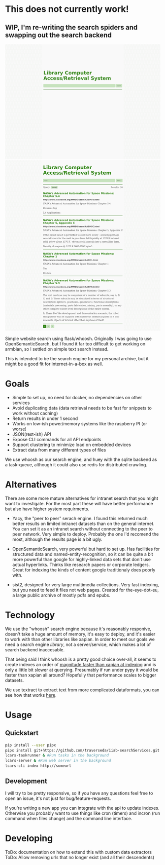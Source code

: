 # This does not currently work!
## WIP, I'm re-writing the search spiders and swapping out the search backend

![Home page](home.png)
![Results page](results.png)

Simple website search using flask/whoosh. Originally I was going to use
OpenSemanticSearch, but I found it far too difficult to get working on armbian,
so I settled on simple text search instead.

This is intended to be the search engine for my personal archive, but it might
be a good fit for internet-in-a-box as well.

# Goals

 * Simple to set up, no need for docker, no dependencies on other services
 * Avoid duplicating data (data retrieval needs to be fast for snippets to work
     without caching)
 * Return results in under 1 second
 * Works on low-ish power/memory systems like the raspberry PI (or worse)
 * JSON(rest-ish) API
 * Expose CLI commands for all API endpoints
 * Support clustering to minimize load on embedded devices
 * Extract data from many different types of files

We use whoosh as our search engine, and huey with the sqlite backend as a
task-queue, although it could also use redis for distributed crawling.

# Alternatives

There are some more mature alternatives for intranet search that you might want
to investigate. For the most part these will have better performance but also
have higher system requirments.

 * Yacy, the "peer to peer" serach engine. I found this returned much better
     results on limited intranet datasets than on the general internet. You can
     set it as an intranet search without connecting to the peer to peer
     network. Very simple to deploy. Probably the one I'd recomend the most,
     although the results page is a bit ugly.

 * OpenSemanticSearch, very powerful but hard to set up. Has facilities for
     structured data and named-entity-recognition, so it can be quite a bit more
     powerful than google for highly-linked data sets that don't use actual
     hyperlinks. Thinks like research papers or corporate ledgers. Great for
     indexing the kinds of content google traditionaly does poorly with.

 * sist2, designed for very large multimedia collections. Very fast indexing,
     but you need to feed it files not web pages. Created for the-eye-dot-eu, a
     large public archive of mostly pdfs and epubs.

# Technology

We use the "whoosh" search engine because it's reasonably responive, doesn't
take a huge amount of memory, it's easy to deploy, and it's easier to work with
than other libraries like xapian. In order to meet our goals we need a search
engine *library*, not a server/service, which makes a lot of search backend
inaccesable.

That being said I think whoosh is a pretty good choice over-all, it seems to
create indexes an order of [magnitude faster than xapian at
indexing](https://stackoverflow.com/a/30452913) and is only a little bit slower
at querying. Presumably if run under pypy it would be faster than xapian all
around? Hopefully that performance scales to bigger datasets.

We use textract to extract text from more complicated dataformats, you can
see how that works
[here](https://textract.readthedocs.io/en/stable/#currently-supporting).

# Usage

## Quickstart

```bash
pip install --user pipx
pipx install git+https://github.com/traverseda/iiab-searchServices.git
lcars-taskrunner & #Run tasks in the background
lcars-server & #Run web server in the background
lcars-cli index http://someurl
```

## Development

I will try to be pretty responsive, so if you have any questions feel free to
open an issue, it's not just for bug/feature-requests.

If you're writing a new app you can integrate with the api to update indexes.
Otherwise you probably want to use things like cron (timers) and incron (run
command when files change) and the command line interface.

# Developing

ToDo: documentation on how to extend this with custom data extractors
ToDo: Allow removing urls that no longer exist (and all their descendents)
